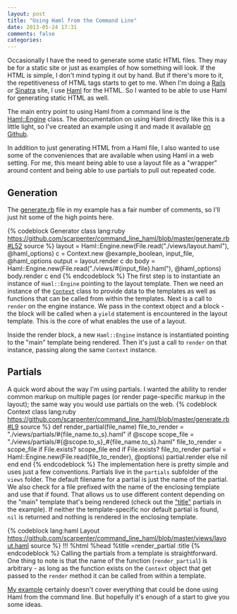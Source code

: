 ```yaml
---
layout: post
title: "Using Haml from the Command Line"
date: 2013-05-24 17:31
comments: false
categories:
---
```

Occasionally I have the need to generate some static HTML files.  They may be for a static site or just as examples of how something will look.  If the HTML is simple, I don't mind typing it out by hand.  But if there's more to it, the repetitiveness of HTML tags starts to get to me.  When I'm doing a [Rails](http://www.rubyonrails.org) or [Sinatra](http://www.sinatrarb.com) site, I use [Haml](http://haml.info) for the HTML.  So I wanted to be able to use Haml for generating static HTML as well.

<!-- more -->
The main entry point to using Haml from a command line is the [Haml::Engine](https://github.com/haml/haml/blob/master/lib/haml/engine.rb) class.  The documentation on using Haml directly like this is a little light, so I've created an example using it and made it available [on Github](https://github.com/scarpenter/command_line_haml).

In addition to just generating HTML from a Haml file, I also wanted to use some of the conveniences that are available when using Haml in a web setting.  For me, this meant being able to use a layout file as a "wrapper" around content and being able to use partials to pull out repeated code.

## Generation
The [generate.rb](https://github.com/scarpenter/command_line_haml/blob/master/generate.rb) file in my example has a fair number of comments, so I'll just hit some of the high points here.

{% codeblock Generator class lang:ruby https://github.com/scarpenter/command_line_haml/blob/master/generate.rb#L52 source %}
layout = Haml::Engine.new(File.read("./views/layout.haml"), @haml_options)
c = Context.new @example_boolean, input_file, @haml_options
output = layout.render c do
  body = Haml::Engine.new(File.read("./views/#{input_file}.haml"), @haml_options)
  body.render c
end
{% endcodeblock %}
The first step is to instantiate an instance of `Haml::Engine` pointing to the layout template.  Then we need an instance of the <a href="https://github.com/scarpenter/command_line_haml/blob/master/generate.rb#L9"><code>Context</code></a> class to provide data to the templates as well as functions that can be called from within the templates.  Next is a call to `render` on the engine instance.  We pass in the context object and a block - the block will be called when a `yield` statement is encountered in the layout template.  This is the core of what enables the use of a layout.

Inside the render block, a new `Haml::Engine` instance is instantiated pointing to the "main" template being rendered.  Then it's just a call to `render` on that instance, passing along the same `Context` instance.

## Partials
A quick word about the way I'm using partials.  I wanted the ability to render common markup on multiple pages (or render page-specific markup in the layout); the same way you would use partials on the web.
{% codeblock Context class lang:ruby https://github.com/scarpenter/command_line_haml/blob/master/generate.rb#L9 source %}
def render_partial(file_name)
  file_to_render = "./views/partials/#{file_name.to_s}.haml"
  if @scope
    scope_file = "./views/partials/#{@scope.to_s}_#{file_name.to_s}.haml"
    file_to_render = scope_file if File.exists? scope_file
  end
  if File.exists? file_to_render
    partial = Haml::Engine.new(File.read(file_to_render), @options)
    partial.render
  else
    nil
  end
end
{% endcodeblock %}
The implementation here is pretty simple and uses just a few conventions.  Partials live in the `partials` subfolder of the `views` folder.  The default filename for a partial is just the name of the partial.  We also check for a file prefixed with the name of the enclosing template and use that if found.  That allows us to use different content depending on the "main" template that's being rendered (check out the ["title"](https://github.com/scarpenter/command_line_haml/tree/master/views/partials) partials in the example).  If neither the template-specific nor default partial is found, `nil` is returned and nothing is rendered in the enclosing template.

{% codeblock lang:haml Layout https://github.com/scarpenter/command_line_haml/blob/master/views/layout.haml source %}
!!!
%html
  %head
    %title
      =render_partial :title
{% endcodeblock %}
Calling the partials from a template is straightforward.  One thing to note is that the name of the function (`render_partial`) is arbitrary - as long as the function exists on the `Context` object that get passed to the `render` method it can be called from within a template.

[My example](https://github.com/scarpenter/command_line_haml) certainly doesn't cover everything that could be done using Haml from the command line.  But hopefully it's enough of a start to give you some ideas.
